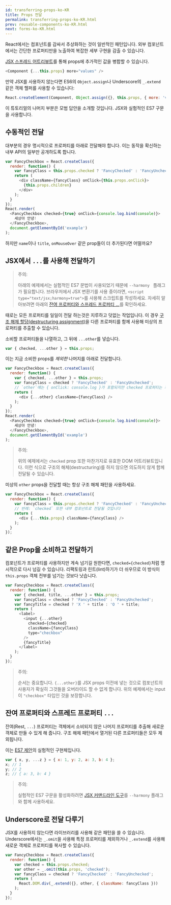 ```yaml
---
id: transferring-props-ko-KR
title: Props 전달
permalink: transferring-props-ko-KR.html
prev: reusable-components-ko-KR.html
next: forms-ko-KR.html
---
```


React에서는 컴포넌트를 감싸서 추상화하는 것이 일반적인 패턴입니다. 외부 컴포넌트에서는 간단한 프로퍼티만을 노출하여 복잡한 세부 구현을 감출 수 있습니다.

[JSX 스프레드 어트리뷰트](/react/docs/jsx-spread-ko-KR.html)를 통해 props에 추가적인 값을 병합할 수 있습니다.

```javascript
<Component {...this.props} more="values" />
```

만약 JSX를 사용하지 않는다면 ES6의 `Object.assign`나 Underscore의 `_.extend` 같은 객체 헬퍼를 사용할 수 있습니다:

```javascript
React.createElement(Component, Object.assign({}, this.props, { more: 'values' }));
```

이 튜토리얼의 나머지 부분은 모범 답안을 소개할 것입니다. JSX와 실험적인 ES7 구문을 사용합니다.

## 수동적인 전달

대부분의 경우 명시적으로 프로퍼티를 아래로 전달해야 합니다. 이는 동작을 확신하는 내부 API의 일부만 공개하도록 합니다.

```javascript
var FancyCheckbox = React.createClass({
  render: function() {
    var fancyClass = this.props.checked ? 'FancyChecked' : 'FancyUnchecked';
    return (
      <div className={fancyClass} onClick={this.props.onClick}>
        {this.props.children}
      </div>
    );
  }
});
React.render(
  <FancyCheckbox checked={true} onClick={console.log.bind(console)}>
    세상아 안녕!
  </FancyCheckbox>,
  document.getElementById('example')
);
```

하지만 `name`이나 `title`, `onMouseOver` 같은 prop들이 더 추가된다면 어떨까요?

## JSX에서 `...`를 사용해 전달하기

> 주의:
> 
> 아래의 예제에서는 실험적인 ES7 문법이 사용되었기 때문에 `--harmony ` 플래그가 필요합니다. 브라우저에서 JSX 변환기를 사용 중이라면, `<script type="text/jsx;harmony=true">`를 사용해 스크립트를 작성하세요. 자세히 알아보려면 아래의 [잔여 프로퍼티와 스프레드 프로퍼티 ...](/react/docs/transferring-props-ko-KR.html#rest-and-spread-properties-...)를 확인하세요.

때로는 모든 프로퍼티를 일일이 전달 하는것은 지루하고 덧없는 작업입니다. 이 경우 [구조 해체 할당(destructuring assignment)](https://developer.mozilla.org/en-US/docs/Web/JavaScript/Reference/Operators/Destructuring_assignment)을 다른 프로퍼티를 함께 사용해 미상의 프로퍼티를 추출할 수 있습니다.

소비할 프로퍼티들을 나열하고, 그 뒤에 `...other`를 넣습니다.

```javascript
var { checked, ...other } = this.props;
```

이는 지금 소비한 props를 *제외한* 나머지를 아래로 전달합니다.

```javascript
var FancyCheckbox = React.createClass({
  render: function() {
    var { checked, ...other } = this.props;
    var fancyClass = checked ? 'FancyChecked' : 'FancyUnchecked';
    // `other`에는 { onClick: console.log }가 포함되지만 checked 프로퍼티는 제외됩니다
    return (
      <div {...other} className={fancyClass} />
    );
  }
});
React.render(
  <FancyCheckbox checked={true} onClick={console.log.bind(console)}>
    세상아 안녕!
  </FancyCheckbox>,
  document.getElementById('example')
);
```

> 주의:
>
> 위의 예제에서는 `checked` prop 또한 마찬가지로 유효한 DOM 어트리뷰트입니다. 이런 식으로 구조의 해체(destructuring)를 하지 않으면 의도하지 않게 함께 전달될 수 있습니다.

미상의 `other` props을 전달할 때는 항상 구조 해체 패턴을 사용하세요.

```javascript
var FancyCheckbox = React.createClass({
  render: function() {
    var fancyClass = this.props.checked ? 'FancyChecked' : 'FancyUnchecked';
    // 반례: `checked` 또한 내부 컴포넌트로 전달될 것입니다
    return (
      <div {...this.props} className={fancyClass} />
    );
  }
});
```

## 같은 Prop을 소비하고 전달하기

컴포넌트가 프로퍼티를 사용하지만 계속 넘기길 원한다면, `checked={checked}`처럼 명시적으로 다시 넘길 수 있습니다. 리팩토링과 린트(lint)하기가 더 쉬우므로 이 방식이 `this.props` 객체 전부를 넘기는 것보다 낫습니다.

```javascript
var FancyCheckbox = React.createClass({
  render: function() {
    var { checked, title, ...other } = this.props;
    var fancyClass = checked ? 'FancyChecked' : 'FancyUnchecked';
    var fancyTitle = checked ? 'X ' + title : 'O ' + title;
    return (
      <label>
        <input {...other}
          checked={checked}
          className={fancyClass}
          type="checkbox"
        />
        {fancyTitle}
      </label>
    );
  }
});
```

> 주의:
>
> 순서는 중요합니다. `{...other}`를 JSX props 이전에 넣는 것으로 컴포넌트의 사용자가 확실히 그것들을 오버라이드 할 수 없게 합니다. 위의 예제에서는 input이 `"checkbox"` 타입인 것을 보장합니다.

<a name="rest-and-spread-properties-..."></a>
## 잔여 프로퍼티와 스프레드 프로퍼티 `...`

잔여(Rest, `...`) 프로퍼티는 객체에서 소비되지 않은 나머지 프로퍼티를 추출해 새로운 객체로 만들 수 있게 해 줍니다. 구조 해체 패턴에서 열거된 다른 프로퍼티들은 모두 제외됩니다.

이는 [ES7 제안](https://github.com/sebmarkbage/ecmascript-rest-spread)의 실험적인 구현체입니다.

```javascript
var { x, y, ...z } = { x: 1, y: 2, a: 3, b: 4 };
x; // 1
y; // 2
z; // { a: 3, b: 4 }
```

> 주의:
>
> 실험적인 ES7 구문을 활성화하려면 [JSX 커맨드라인 도구](https://www.npmjs.com/package/react-tools)를 `--harmony` 플래그와 함께 사용하세요.

## Underscore로 전달 다루기

JSX를 사용하지 않는다면 라이브러리를 사용해 같은 패턴을 쓸 수 있습니다. Underscore에서는 `_.omit`을 사용해 특정 프로퍼티를 제외하거나 `_.extend`를 사용해 새로운 객체로 프로퍼티를 복사할 수 있습니다.

```javascript
var FancyCheckbox = React.createClass({
  render: function() {
    var checked = this.props.checked;
    var other = _.omit(this.props, 'checked');
    var fancyClass = checked ? 'FancyChecked' : 'FancyUnchecked';
    return (
      React.DOM.div(_.extend({}, other, { className: fancyClass }))
    );
  }
});
```

